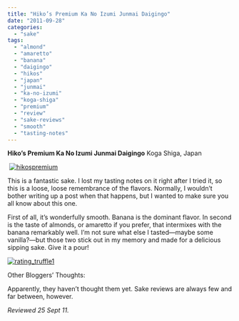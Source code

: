 ```yaml
---
title: "Hiko’s Premium Ka No Izumi Junmai Daigingo"
date: "2011-09-28"
categories: 
  - "sake"
tags: 
  - "almond"
  - "amaretto"
  - "banana"
  - "daigingo"
  - "hikos"
  - "japan"
  - "junmai"
  - "ka-no-izumi"
  - "koga-shiga"
  - "premium"
  - "review"
  - "sake-reviews"
  - "smooth"
  - "tasting-notes"
---
```


**Hiko’s Premium Ka No Izumi Junmai Daigingo** Koga Shiga, Japan

 [![](http://s3.amazonaws.com/thegourmez-wpmedia/2011/09/hikospremium.jpg "hikospremium")](http://s3.amazonaws.com/thegourmez-wpmedia/2011/09/hikospremium.jpg)

This is a fantastic sake. I lost my tasting notes on it right after I tried it, so this is a loose, loose remembrance of the flavors. Normally, I wouldn’t bother writing up a post when that happens, but I wanted to make sure you all know about this one.

First of all, it’s wonderfully smooth. Banana is the dominant flavor. In second is the taste of almonds, or amaretto if you prefer, that intermixes with the banana remarkably well. I’m not sure what else I tasted—maybe some vanilla?—but those two stick out in my memory and made for a delicious sipping sake. Give it a pour!

[![](http://s3.amazonaws.com/thegourmez-wpmedia/2009/02/rating_truffle1.gif "rating_truffle1")](http://s3.amazonaws.com/thegourmez-wpmedia/2009/02/rating_truffle1.gif)

Other Bloggers’ Thoughts:

Apparently, they haven’t thought them yet. Sake reviews are always few and far between, however.

_Reviewed 25 Sept 11._
